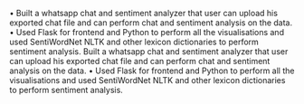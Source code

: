 • Built a whatsapp chat and sentiment analyzer that user can upload his exported chat file and can perform chat and
sentiment analysis on the data.
• Used Flask for frontend and Python to perform all the visualisations and used SentiWordNet NLTK and other lexicon
dictionaries to perform sentiment analysis.
Built a whatsapp chat and sentiment analyzer that user can upload his exported chat file and can perform chat and
sentiment analysis on the data.
• Used Flask for frontend and Python to perform all the visualisations and used SentiWordNet NLTK and other lexicon
dictionaries to perform sentiment analysis.
